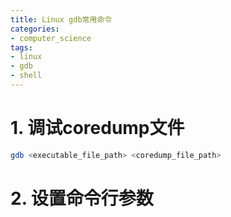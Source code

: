 ```yaml
---
title: Linux gdb常用命令
categories:
- computer_science
tags:
- linux
- gdb
- shell
---
```


# 1. 调试coredump文件

```bash
gdb <executable_file_path> <coredump_file_path>
```

# 2. 设置命令行参数

